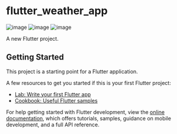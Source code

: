 # flutter_weather_app
![image](https://user-images.githubusercontent.com/60176477/189555262-89262ee1-2d2e-412f-95aa-d1d20b7f256d.png)
![image](https://user-images.githubusercontent.com/60176477/189555277-2aeb9c0f-94aa-4e38-9ed6-6be2d70edc5a.png)
![image](https://user-images.githubusercontent.com/60176477/189555289-be4386c3-fd14-4ca0-bc4a-ad28fcac4fdb.png)

A new Flutter project.


## Getting Started

This project is a starting point for a Flutter application.

A few resources to get you started if this is your first Flutter project:

- [Lab: Write your first Flutter app](https://docs.flutter.dev/get-started/codelab)
- [Cookbook: Useful Flutter samples](https://docs.flutter.dev/cookbook)

For help getting started with Flutter development, view the
[online documentation](https://docs.flutter.dev/), which offers tutorials,
samples, guidance on mobile development, and a full API reference.
